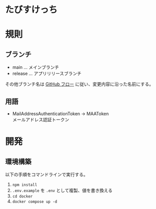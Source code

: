# たびすけっち

# 規則
## ブランチ

- main ... メインブランチ
- release ... アプリリリースブランチ

その他ブランチ名は [GitHub フロー](https://docs.github.com/ja/get-started/using-github/github-flow) に従い、変更内容に沿った名前にする。

## 用語

- MailAddressAuthenticationToken -> MAAToken  
  メールアドレス認証トークン

# 開発
## 環境構築
以下の手順をコマンドラインで実行する。
1. `npm install`
2. `.env.example` を `.env` として複製、値を書き換える
3. `cd docker`
4. `docker compose up -d`
